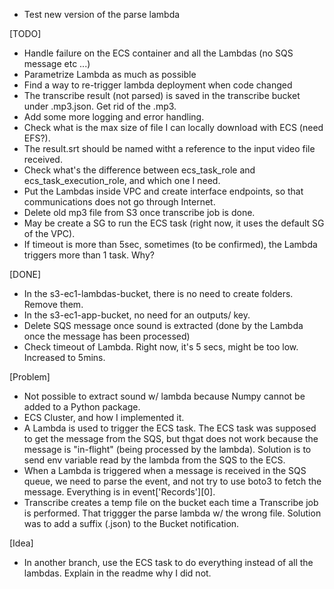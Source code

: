 - Test new version of the parse lambda

[TODO]
- Handle failure on the ECS container and all the Lambdas (no SQS message etc ...)
- Parametrize Lambda as much as possible
- Find a way to re-trigger lambda deployment when code changed
- The transcribe result (not parsed) is saved in the transcribe bucket under .mp3.json. Get rid of the .mp3.
- Add some more logging and error handling.
- Check what is the max size of file I can locally download with ECS (need EFS?).
- The result.srt should be named witht a reference to the input video file received.
- Check what's the difference between ecs_task_role and ecs_task_execution_role, and which one I need.
- Put the Lambdas inside VPC and create interface endpoints, so that communications does not go through Internet.
- Delete old mp3 file from S3 once transcribe job is done.
- May be create a SG to run the ECS task (right now, it uses the default SG of the VPC).
- If timeout is more than 5sec, sometimes (to be confirmed), the Lambda triggers more than 1 task. Why?

[DONE]
- In the s3-ec1-lambdas-bucket, there is no need to create folders. Remove them.
- In the s3-ec1-app-bucket, no need for an outputs/ key.
- Delete SQS message once sound is extracted (done by the Lambda once the message has been processed)
- Check timeout of Lambda. Right now, it's 5 secs, might be too low. Increased to 5mins.

[Problem]
- Not possible to extract sound w/ lambda because Numpy cannot be added to a Python package.
- ECS Cluster, and how I implemented it.
- A Lambda is used to trigger the ECS task. The ECS task was supposed to get the message from the SQS, but thgat does not work because the message is "in-flight" (being processed by the lambda). Solution is to send env variable read by the lambda from the SQS to the ECS.
- When a Lambda is triggered when a message is received in the SQS queue, we need to parse the event, and not try to use boto3 to fetch the message. Everything is in event['Records'][0].
- Transcribe creates a temp file on the bucket each time a Transcribe job is performed. That triggger the parse lambda w/ the wrong file. Solution was to add a suffix (.json) to the Bucket notification.

[Idea]
- In another branch, use the ECS task to do everything instead of all the lambdas. Explain in the readme why I did not.